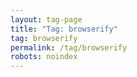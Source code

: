 ```yaml
---
layout: tag-page
title: "Tag: browserify"
tag: browserify
permalink: /tag/browserify
robots: noindex
---
```


